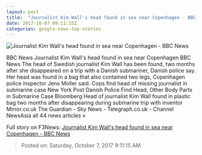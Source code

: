 ```yaml
---
layout: post
title:  "Journalist Kim Wall's head found in sea near Copenhagen - BBC News"
date: 2017-10-07 09:11:15Z
categories: google-news-top-stories
---
```


![Journalist Kim Wall's head found in sea near Copenhagen - BBC News](https://ichef-1.bbci.co.uk/news/1024/cpsprodpb/A9BB/production/_97315434_sub-composite.jpg)

BBC News Journalist Kim Wall's head found in sea near Copenhagen BBC News The head of Swedish journalist Kim Wall has been found, two months after she disappeared on a trip with a Danish submariner, Danish police say. Her head was found in a bag that also contained two legs, Copenhagen police inspector Jens Moller said. Cops find head of missing journalist in submarine case New York Post Danish Police Find Head, Other Body Parts in Submarine Case Bloomberg Head of journalist Kim Wall found in plastic bag two months after disappearing during submarine trip with inventor Mirror.co.uk The Guardian - Sky News - Telegraph.co.uk - Channel NewsAsia all 44 news articles »


Full story on F3News: [Journalist Kim Wall's head found in sea near Copenhagen - BBC News](http://www.f3nws.com/n/AWBK3H)

> Posted on: Saturday, October 7, 2017 9:11:15 AM
